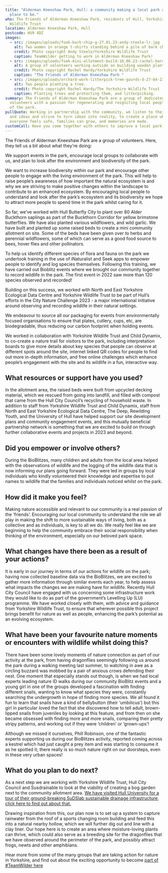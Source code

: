 ```yaml
---
title: "Alderman Kneeshaw Park, Hull: a community making a local park a better
  place to be."
who: The Friends of Alderman Kneeshaw Park, residents of Hull, Yorkshire
  Wildlife Trust
location: Alderman Kneeshaw Park, Hull
postcode: HU9 4DZ
images:
  - src: /images/uploads/foak-bark-chip-g-27.01.23-andy-steele-lr.jpg
    alt: Two women in orange t-shirts standing behind a pile of bark chippings
    credit: Photo copyright Andy Steele/Yorkshire Wildlife Trust
    caption: TeamWilder getting to work in Alderman Kneeshaw Park!
  - src: /images/uploads/foak-mini-allotment-build-10.06.23-rachel-hardy-195-.jpg
    alt: A group of volunteers working outside on building wooden planters
    credit: Photo copyright Rachel Hardy/Yorkshire Wildlife Trust
    caption: "The Friends of Alderman Kneeshaw Park "
  - src: /images/uploads/orchard-work-litterpick-tree-gaurds-d-27-04-23-rachel-hardy.jpg
    alt: Two people planting a tree.
    credit: Photo copyright Rachel Hardy/The Yorkshire Wildlife Trust
    caption: Planting trees and protecting them, and litterpicking.
summary: The Friends of Alderman Kneeshaw Park are a group of dedicated
  volunteers with a passion for regenerating and reigniting local people’s love
  of the park.
pullQuote: Working in partnership with the community, we listen to their voices
  and ideas and strive to turn ideas into reality, to create a place where
  everyone feels safe, families can grow, and memories are made.
customCall: Have you come together with others to improve a local park?
---
```

T﻿he Friends of Alderman Kneeshaw Park are a group of volunteers. Here, they tell us a bit about what they're doing:

We support events in the park, encourage local groups to collaborate with us, and plan to look after the environment and biodiversity of the park.

We want to increase biodiversity within our park and encourage other people to engage with the living environment of the park. This will help to raise people’s awareness of how important the natural ecosystem is and why we are striving to make positive changes within the landscape to contribute to an enhanced ecosystem. By encouraging local people to understand and look after the park’s ecosystem and its biodiversity we hope to attract more people to spend time in the park whilst caring for it.

So far, we’ve worked with Hull Butterfly City to plant over 80 Alder Buckthorn saplings as part of the Buckthorn Corridor for yellow brimstone butterflies. We have also planted various wildflowers, and wild garlic. We have built and planted up some raised beds to create a mini community allotment on site. Some of the beds have been given over to herbs and perennial wildflowers, some of which can serve as a good food source to bees, hover flies and other pollinators. 

To help us identify different species of flora and fauna on the park we undertook training in the use of iNaturalist and Seek apps to empower people to identify and log species themselves. Following this training, we have carried out Bioblitz events where we brought our community together to record wildlife in the park. The first event in 2022 saw more than 120 species observed and recorded! 

Building on this success, we worked with North and East Yorkshire Ecological Data Centre and Yorkshire Wildlife Trust to be part of Hull’s efforts in the City Nature Challenge 2023 - a major international initiative around observing and recording wildlife in their natural settings.

We endeavour to source all our packaging for events from environmentally focused organisations to ensure that plates, cutlery, cups, etc, are biodegradable, thus reducing our carbon footprint when holding events.

We worked in collaboration with Yorkshire Wildlife Trust and Child Dynamix, to co-create a nature trail for visitors to the park, including interpretation boards to give more details about key species that people can observe at different spots around the site, internet linked QR codes for people to find out more in-depth information, and free online challenges which enhance people’s engagement with the site and its wildlife in a fun, interactive way.

## What resources or support have you used?

In the allotment area, the raised beds were built from upcycled decking material, which we rescued from going into landfill, and filled with compost that came from the Hull City Council’s recycling of household waste. In addition to staff from Yorkshire Wildlife Trust and Child Dynamix, staff from North and East Yorkshire Ecological Data Centre, The Deep, Rewilding Youth, and the University of Hull have helped support our site development plans and community engagement events, and this mutually beneficial partnership network is something that we are excited to build on through further collaborative events and projects in 2023 and beyond.

## Did you empower or involve others?

During the BioBlitzes, many children and adults from the local area helped with the observations of wildlife and the logging of the wildlife data that is now informing our plans going forward. They were led in groups by local individuals who kindly volunteered their knowledge and expertise to put names to wildlife that the families and individuals noticed whilst on the park.

## How did it make you feel?

Making nature accessible and relevant to our community is a real passion of the ‘friends’. Encouraging our local community to understand the role we all play in making the shift to more sustainable ways of living, both as a collective and as individuals, is key to all we do. We really feel like we are beginning to help the community embrace their social responsibility when thinking of the environment, especially on our beloved park space.

## What changes have there been as a result of your actions?

It is early in our journey in terms of our actions for wildlife on the park; having now collected baseline data via the BioBlitzes, we are excited to gather more information through similar events each year, to help assess what impacts the changes we are making have for wildlife. Recently Hull City Council have engaged with us concerning some infrastructure work they would like to do as part of the government’s Levelling Up (LU) programme. We have worked closely with them, with advice and guidance from Yorkshire Wildlife Trust, to ensure that wherever possible this project brings benefit for nature as well as people, enhancing the park’s potential as an evolving ecosystem.

## What have been your favourite nature moments or encounters with wildlife whilst doing this?

There have been some lovely moments of nature connection as part of our activity at the park, from having dragonflies seemingly following us around the park during a walking meeting last summer, to watching in awe as a circling buzzard was mobbed by a pair of anxious crows defending their nest. One moment that especially stands out though, is when we had local experts leading nature ID walks during our community BioBlitz events and a young girl in one of the groups developed a fascination with finding different snails, wanting to know what species they were, constantly searching the undergrowth in hope of finding more species. We all found it fun to learn that snails have a kind of bellybutton (their ‘umbilicus’) but this girl in particular loved the fact that she discovered how to tell adult, brown-lipped snails from juveniles by looking at this feature, and from then on she became obsessed with finding more and more snails, comparing their pretty stripy patterns, and working out if they were ‘children’ or ‘grown-ups’!

Although we missed it ourselves, Phill Robinson, one of the fantastic experts supporting us during our BioBlitzes activity, reported coming across a kestrel which had just caught a prey item and was starting to consume it as he spotted it; there really is so much nature right on our doorsteps, even in these very urban spaces!

## What do you plan to do next?

As a next step we are working with Yorkshire Wildlife Trust, Hull City Council and Susdrainable to look at the viability of creating a bog garden next to the community allotment area. [We have visited Hull University for a tour of their ground-breaking SuDSlab sustainable drainage infrastructure, click here to find out about that.](https://www.hull.ac.uk/work-with-us/research/institutes/energyand-environment-institute/our-work/sudslab-uk)

Drawing inspiration from this, our plan now is to set up a system to capture rainwater from the roof of a sports changing room building and feed this into a natural nearby hollow, which we will further dig out and line with a clay liner. Our hope here is to create an area where moisture-loving plants can thrive, which could also serve as a breeding site for the dragonflies that we have observed around the perimeter of the park, and possibly attract frogs, newts and other amphibians.

Hear more from some of the many groups that are taking action for nature in Yorkshire, and find out about the exciting opportunity to become [part of #TeamWilder here](https://www.ywt.org.uk/team-wilder)